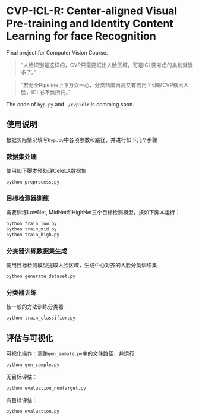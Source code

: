 # CVP-ICL-R: Center-aligned Visual Pre-training and Identity Content Learning for face Recognition

Final project for Computer Vision Course.

> “人脸识别是这样的，CVP只需要框出人脸区域，可是ICL要考虑的类别就很多了。”

> “若无全Pipeline上下万众一心，分类精度再高又有何用？仰赖CVP框出人脸，ICL必不负所托。”

The code of `hyp.py` and `./cvpiclr` is comming soon.

## 使用说明

根据实际情况填写`hyp.py`中各项参数和路径，并进行如下几个步骤

### 数据集处理

使用如下脚本预处理CelebA数据集
```bash
python preprocess.py
```

### 目标检测器训练

需要训练LowNet, MidNet和HighNet三个目标检测模型，按如下脚本运行：
```bash
python train_low.py
python train_mid.py
python train_high.py
```


### 分类器训练数据集生成

使用目标检测模型提取人脸区域，生成中心对齐的人脸分类训练集
```bash
python generate_dataset.py
```

### 分类器训练

按一般的方法训练分类器
```bash
python train_classifier.py
```

## 评估与可视化

可视化操作：调整`gen_sample.py`中的文件路径，并运行
```bash
python gen_sample.py
```


无目标评估：
```bash
python evaluation_nontarget.py
```

有目标评估：
```bash
python evaluation.py
```








